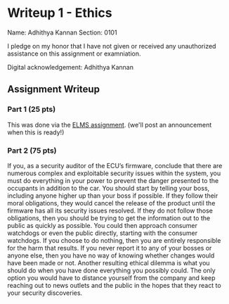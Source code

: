 # Writeup 1 - Ethics

Name: Adhithya Kannan
Section: 0101

I pledge on my honor that I have not given or received any unauthorized assistance on this assignment or examniation.

Digital acknowledgement: Adhithya Kannan

## Assignment Writeup

### Part 1 (25 pts)

This was done via the [ELMS assignment](). (we'll post an announcement when this is ready!)

### Part 2 (75 pts)

If you, as a security auditor of the ECU’s firmware, conclude that there are numerous complex and exploitable security issues within the system, you must do everything in your power to prevent the danger presented to the occupants in addition to the car. You should start by telling your boss, including anyone higher up than your boss if possible. If they follow their moral obligations, they would cancel the release of the product until the firmware has all its security issues resolved. If they do not follow those obligations, then you should be trying to get the information out to the public as quickly as possible. You could then approach consumer watchdogs or even the public directly, starting with the consumer watchdogs. If you choose to do nothing, then you are entirely responsible for the harm that results. If you never report it to any of your bosses or anyone else, then you have no way of knowing whether changes would have been made or not. Another resulting ethical dilemma is what you should do when you have done everything you possibly could. The only option you would have to distance yourself from the company and keep reaching out to news outlets and the public in the hopes that they react to your security discoveries.  
